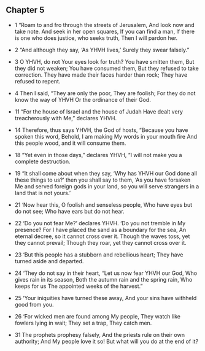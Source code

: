 ## Chapter 5

- 1
“Roam to and fro through the streets of Jerusalem, And look now and take note. And seek in her open squares, If you can find a man, If there is one who does justice, who seeks truth, Then I will pardon her.

- 2
“And although they say, ‘As YHVH lives,’ Surely they swear falsely.”

- 3
O YHVH, do not Your eyes look for truth? You have smitten them, But they did not weaken; You have consumed them, But they refused to take correction. They have made their faces harder than rock; They have refused to repent.

- 4
Then I said, “They are only the poor, They are foolish; For they do not know the way of YHVH Or the ordinance of their God.

- 11
“For the house of Israel and the house of Judah Have dealt very treacherously with Me,” declares YHVH.


- 14
Therefore, thus says YHVH, the God of hosts, “Because you have spoken this word, Behold, I am making My words in your mouth fire And this people wood, and it will consume them.

- 18
“Yet even in those days,” declares YHVH, “I will not make you a complete destruction.

- 19
“It shall come about when they say, ‘Why has YHVH our God done all these things to us?’ then you shall say to them, ‘As you have forsaken Me and served foreign gods in your land, so you will serve strangers in a land that is not yours.’

- 21
‘Now hear this, O foolish and senseless people, Who have eyes but do not see; Who have ears but do not hear.

- 22
‘Do you not fear Me?’ declares YHVH. ‘Do you not tremble in My presence? For I have placed the sand as a boundary for the sea, An eternal decree, so it cannot cross over it. Though the waves toss, yet they cannot prevail;
Though they roar, yet they cannot cross over it.

- 23
‘But this people has a stubborn and rebellious heart; They have turned aside and departed.

- 24
‘They do not say in their heart, “Let us now fear YHVH our God, Who gives rain in its season, Both the autumn rain and the spring rain, Who keeps for us The appointed weeks of the harvest.”

- 25
‘Your iniquities have turned these away, And your sins have withheld good from you.

- 26
‘For wicked men are found among My people, They watch like fowlers lying in wait; They set a trap, They catch men.

- 31
The prophets prophesy falsely, And the priests rule on their own authority; And My people love it so! But what will you do at the end of it?
